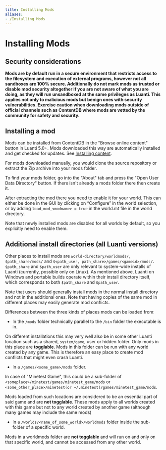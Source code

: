 ```yaml
---
title: Installing Mods
aliases:
- /Installing_Mods
---
```


# Installing Mods

Security considerations
-----------------------

**Mods are by default run in a secure environment that restricts access to the filesystem and execution of external programs, however not all sandboxes are 100% secure. Additionally do not mark mods as trusted or disable mod security altogether if you are not aware of what you are doing, as they will run unsandboxed at the same privileges as Luanti. This applies not only to malicious mods but benign ones with security vulnerabilities. Exercise caution when downloading mods outside of official channels such as ContentDB where mods are vetted by the community for safety and security.**

Installing a mod
----------------

Mods can be installed from ContentDB in the "Browse online content" button in Luanti 5.0+. Mods downloaded this way are automatically installed and get checked for updates. See [Installing content](https://content.luanti.org/help/installing/).

For mods downloaded manually, you would clone the source repository or extract the Zip archive into your mods folder.

To find your mods folder, go into the "About" tab and press the "Open User Data Directory" button. If there isn't already a mods folder there then create it.

After extracting the mod there you need to enable it for your world. This can either be done in the GUI by clicking on “Configure” in the world selection, or by adding `load_mod_<modname> = true` in the world.mt file in the world directory.

Note that newly installed mods are disabled for all worlds by default, so you explicitly need to enable them.

Additional install directories (all Luanti versions)
----------------------------------------------------

Other places to install mods are `world-directory/worldmods/`, `$path_share/mods/` and `$<path_user, path_share>/games/<gameid>/mods/`. `$path_share` and `$path_user` are only relevant to system-wide installs of Luanti (currently, possible only on Linux). As mentioned above, Luanti on Windows and portable builds operate within their install directory itself, which corresponds to both `$path_share` and `$path_user`.

Note that users should generally install mods in the normal install directory and not in the additional ones. Note that having copies of the same mod in different places may easily generate mod conflicts.

  
Differences between the three kinds of places mods can be loaded from:

*   In the `/mods` folder technically parallel to the `/bin` folder the executable is in.

On different installations this may very well also be in some other Luanti location such as a shared, `system/game`, user or hidden folder. Only mods in this place are **togglable**. Mods in this folder can be run with any world created by any game. This is therefore an easy place to create mod conflicts that might even crash Luanti.

*   In a `/games/<some_game>/mods` folder.

In case of "Minetest Game", this could be a sub-folder of `<someplace>/minetest/games/minetest_game/mods` or `<some_other_place>/minetest(or ~/.minetest)/games/minetest_game/mods`.

Mods loaded from such locations are considered to be an essential part of said game and are **not togglable**. These mods apply to all worlds created with this game but not to any world created by another game (although many games may include the same mods)

*   In a `/worlds/<name_of_some_world>/worldmods` folder inside the sub-folder of a specific world.

Mods in a worldmods folder are **not togglable** and will run on and only on that specific world, and cannot be accessed from any other world.
